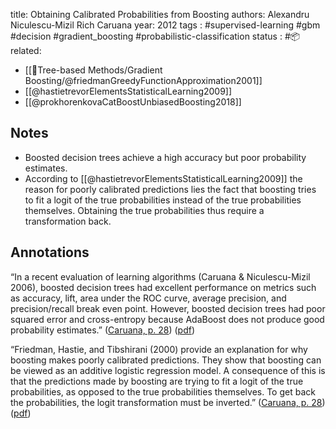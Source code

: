
title: Obtaining Calibrated Probabilities from Boosting
authors: Alexandru Niculescu-Mizil Rich Caruana
year: 2012
tags :  #supervised-learning #gbm #decision #gradient_boosting #probabilistic-classification
status : #📦 
related: 
- [[🎄Tree-based Methods/Gradient Boosting/@friedmanGreedyFunctionApproximation2001]]
- [[@hastietrevorElementsStatisticalLearning2009]]
- [[@prokhorenkovaCatBoostUnbiasedBoosting2018]]

## Notes
- Boosted decision trees achieve a high accuracy but poor probability estimates.
- According to [[@hastietrevorElementsStatisticalLearning2009]] the reason for poorly calibrated predictions lies the fact that boosting tries to fit a logit of the true probabilities instead of the true probabilities themselves. Obtaining the true probabilities thus require a transformation back.

## Annotations
“In a recent evaluation of learning algorithms (Caruana & Niculescu-Mizil 2006), boosted decision trees had excellent performance on metrics such as accuracy, lift, area under the ROC curve, average precision, and precision/recall break even point. However, boosted decision trees had poor squared error and cross-entropy because AdaBoost does not produce good probability estimates.” ([Caruana, p. 28](zotero://select/library/items/ZGPCNYSL)) ([pdf](zotero://open-pdf/library/items/RA8HXVK6?page=1&annotation=MD8ZQKRE))

“Friedman, Hastie, and Tibshirani (2000) provide an explanation for why boosting makes poorly calibrated predictions. They show that boosting can be viewed as an additive logistic regression model. A consequence of this is that the predictions made by boosting are trying to fit a logit of the true probabilities, as opposed to the true probabilities themselves. To get back the probabilities, the logit transformation must be inverted.” ([Caruana, p. 28](zotero://select/library/items/ZGPCNYSL)) ([pdf](zotero://open-pdf/library/items/RA8HXVK6?page=1&annotation=WS7XC6XI))